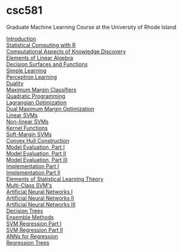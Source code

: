 # csc581
Graduate Machine Learning Course at the University of Rhode Island

<a href="lecture-notes/01-introduction.pdf">Introduction</a><br>
<a href="lecture-notes/02-statistical-computing.pdf">Statistical Computing with R</a><br>
<a href="lecture-notes/03-comp-aspects-kd.pdf">Computational Aspects of Knowledge Discovery</a><br>
<a href="lecture-notes/04-linear-algebra.pdf">Elements of Linear Algebra</a><br>
<a href="lecture-notes/05-decision-functions.pdf">Decision Surfaces and Functions</a><br>
<a href="lecture-notes/06-simple-learning.pdf">Simple Learning</a><br>
<a href="lecture-notes/07-perceptron.pdf">Perceptron Learning</a><br>
<a href="lecture-notes/08-duality.pdf">Duality</a><br>
<a href="lecture-notes/09-maximum-margin-classifiers.pdf">Maximum Margin Classifiers</a><br>
<a href="lecture-notes/10-quadratic-programming.pdf">Quadratic Programming</a><br>
<a href="lecture-notes/11-lagrangian-optimization.pdf">Lagrangian Optimization</a><br>
<a href="lecture-notes/12-dual-maximum.pdf">Dual Maximum Margin Optimization</a><br>
<a href="lecture-notes/13-linear-svm.pdf">Linear SVMs</a><br>
<a href="lecture-notes/14-non-linear-svm.pdf">Non-linear SVMs</a><br>
<a href="lecture-notes/15-kernels.pdf">Kernel Functions</a><br>
<a href="lecture-notes/16-softmargin-svm.pdf">Soft-Margin SVMs</a><br>
<a href="lecture-notes/28-convex-hull.pdf">Convex Hull Construction</a><br>
<a href="lecture-notes/17-model-evaluation.pdf">Model Evaluation, Part I</a><br>
<a href="lecture-notes/18-model-evaluation.pdf">Model Evaluation, Part II</a><br>
<a href="lecture-notes/19-model-evaluation.pdf">Model Evaluation, Part III</a><br>
<a href="lecture-notes/20-implementation.pdf">Implementation Part I</a><br>
<a href="lecture-notes/21-implementation.pdf">Implementation Part II</a><br>
<a href="lecture-notes/22-theory.pdf">Elements of Statistical Learning Theory</a> <br>
<a href="lecture-notes/23-multi-class.pdf">Multi-Class SVM's</a><br>
<a href="lecture-notes/29-ann.pdf">Artificial Neural Networks I</a><br>
<a href="lecture-notes/30-multi-layer-ann.pdf">Artificial Neural Networks II</a><br>
<a href="lecture-notes/30a-ann-examples.pdf">Artificial Neural Networks III</a><br>
<a href="lecture-notes/31a-decision-trees.pdf">Decision Trees</a><br>
<a href="lecture-notes/33-ensemble-methods.pdf">Ensemble Methods</a><br>
<a href="lecture-notes/24-svm-regression.pdf">SVM Regression Part I</a><br>
<a href="lecture-notes/25-svm-regression.pdf">SVM Regression Part II</a><br>
<a href="lecture-notes/34-regression-ann.pdf">ANNs for Regression</a><br>
<a href="lecture-notes/35-regression-trees.pdf">Regression Trees</a><br>

<!--
<a href="lecture-notes/26-alternatives.pdf">Alternative Formulations of SVMs</a> <br>
<a href="lecture-notes/27-novelty.pdf">Novelty Detection</a> <br>
-->
